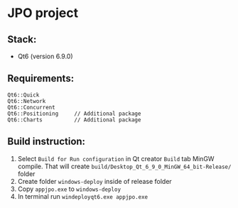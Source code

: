 # JPO project

## Stack:

- Qt6 (version 6.9.0)

## Requirements:

```
Qt6::Quick  
Qt6::Network
Qt6::Concurrent
Qt6::Positioning     // Additional package
Qt6::Charts          // Additional package
```

## Build instruction:

1. Select ```Build for Run configuration``` in Qt creator ```Build``` tab MinGW compile. That will create ```build/Desktop_Qt_6_9_0_MinGW_64_bit-Release/``` folder
2. Create folder ```windows-deploy``` inside of release folder 
3. Copy ```appjpo.exe``` to ```windows-deploy```
4. In terminal run ```windeployqt6.exe appjpo.exe```